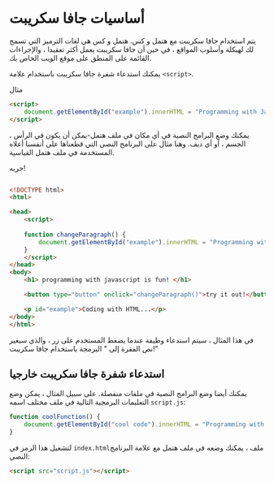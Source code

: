 # أساسيات جافا سكريبت

يتم استخدام جافا سكريبت مع هتمل و كس. هتمل و كس هي لغات الترميز التي تسمح لك لهيكلة وأسلوب المواقع ، في حين أن جافا سكريبت يعمل أكثر تعقيدا ، والإجراءات القائمة على المنطق على موقع الويب الخاص بك.

يمكنك استدعاء شفرة جافا سكريبت باستخدام علامة `<script>`.

مثال

```html
<script>
    document.getElementById("example").innerHTML = "Programming with JavaScript!";
</script>
```

يمكنك وضع البرامج النصية في أي مكان في ملف هتمل-يمكن أن يكون في الرأس ، الجسم ، أو أي ديف. وهنا مثال على البرنامج النصي التي قطعناها على أنفسنا أعلاه المستخدمة في ملف هتمل القياسية.

جربه!
```html

<!DOCTYPE html>
<html>

<head>
    <script> 
    
    function changeParagraph() {
        document.getElementById("example").innerHTML = "Programming with JavaScript!";
    }
    </script>
</head>
<body>
    <h1> programming with javascript is fun! </h1>

    <button type="button" onclick="changeParagraph()">try it out!</button>

    <p id="example">Coding with HTML...</p>
</body>
</html>
```

في هذا المثال ، سيتم استدعاء وظيفة عندما يضغط المستخدم على زر ، والذي سيغير نص الفقرة إلى " البرمجة باستخدام جافا سكريبت!"

## استدعاء شفرة جافا سكريبت خارجيا
يمكنك أيضا وضع البرامج النصية في ملفات منفصلة. على سبيل المثال ، يمكن وضع التعليمات البرمجية التالية في ملف مختلف اسمه `script.js`:

```js
function coolFunction() {
    document.getElementById("cool code").innerHTML = "Programming with JavaScript!";
}
```
لتشغيل هذا الرمز في `index.html`ملف ، يمكنك وضعه في ملف هتمل مع علامة البرنامج النصي:

```html
<script src="script.js"></script>
```

